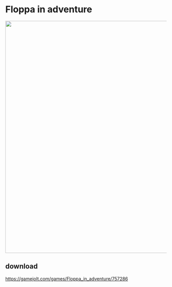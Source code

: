 # Floppa in  adventure

<p align="center">
      <img src="https://inlnk.ru/ELMVdV" width="726">
</p>

## download
https://gamejolt.com/games/Floppa_in_adventure/757286
